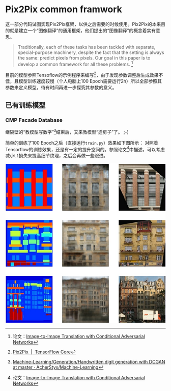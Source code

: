 # Pix2Pix common framwork

这一部分代码试图实现Pix2Pix框架，以供之后需要的时候使用。Pix2Pix的本来目的就是建立一个“图像翻译”的通用框架，他们提出的“图像翻译”的概念着实有意思。  

> Traditionally, each of these tasks has been tackled with separate, special-purpose machinery, despite the fact that the setting is always the same: predict pixels from pixels. Our goal in this paper is to develop a common framework for all these problems. [^1]

目前的模型参照Tensoflow的示例程序来编写[^2]，由于发现参数调整后生成效果不佳，且模型训练速度较慢（个人电脑上100 Epoch需要运行2h）所以全部参照其参数来定义模型，待有时间再进一步探究其参数的意义。  

## 已有训练模型

### CMP Facade Database

继隔壁的“教模型写数字”[^3]结束后，又来教模型“造房子”了。 ;-)

简单的训练了100 Epoch之后（直接运行`train.py`）效果如下图所示：
对照着Tensorflow的训练效果，还是有一定的提升空间的。参照论文[^1]中描述，可以考虑减小`L1`损失来提高细节纹理，之后会再做一些跟进。

![result_after_100_epoch](_images/result_after_100_epoch.jpg)

<!-- footnotes -->

[^1]: 论文：[Image-to-Image Translation with Conditional Adversarial Networks](https://arxiv.org/abs/1611.07004)
[^2]: [Pix2Pix  |  TensorFlow Core](https://www.tensorflow.org/tutorials/generative/pix2pix)
[^3]: [Machine-Learning/Generation/Handwritten digit generation with DCGAN at master · AcherStyx/Machine-Learning](https://github.com/AcherStyx/Machine-Learning/tree/master/Generation/Handwritten%20digit%20generation%20with%20DCGAN)
